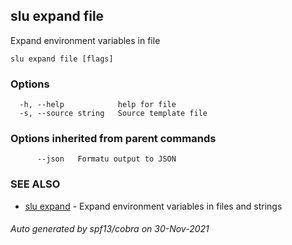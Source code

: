 ## slu expand file

Expand environment variables in file

```
slu expand file [flags]
```

### Options

```
  -h, --help            help for file
  -s, --source string   Source template file
```

### Options inherited from parent commands

```
      --json   Formatu output to JSON
```

### SEE ALSO

* [slu expand](slu_expand.md)	 - Expand environment variables in files and strings

###### Auto generated by spf13/cobra on 30-Nov-2021
